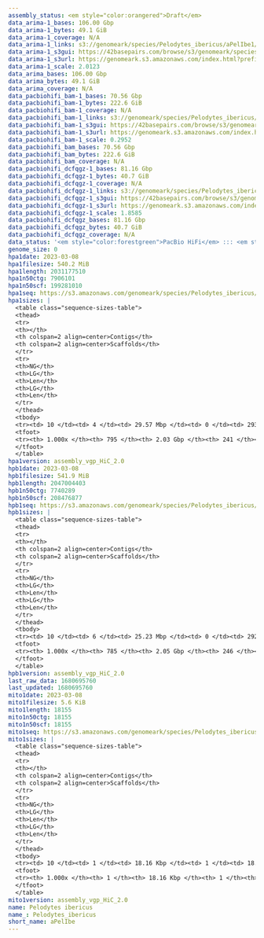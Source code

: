 ```yaml
---
assembly_status: <em style="color:orangered">Draft</em>
data_arima-1_bases: 106.00 Gbp
data_arima-1_bytes: 49.1 GiB
data_arima-1_coverage: N/A
data_arima-1_links: s3://genomeark/species/Pelodytes_ibericus/aPelIbe1/genomic_data/arima/<br>
data_arima-1_s3gui: https://42basepairs.com/browse/s3/genomeark/species/Pelodytes_ibericus/aPelIbe1/genomic_data/arima/
data_arima-1_s3url: https://genomeark.s3.amazonaws.com/index.html?prefix=species/Pelodytes_ibericus/aPelIbe1/genomic_data/arima/
data_arima-1_scale: 2.0123
data_arima_bases: 106.00 Gbp
data_arima_bytes: 49.1 GiB
data_arima_coverage: N/A
data_pacbiohifi_bam-1_bases: 70.56 Gbp
data_pacbiohifi_bam-1_bytes: 222.6 GiB
data_pacbiohifi_bam-1_coverage: N/A
data_pacbiohifi_bam-1_links: s3://genomeark/species/Pelodytes_ibericus/aPelIbe1/genomic_data/pacbio_hifi/<br>
data_pacbiohifi_bam-1_s3gui: https://42basepairs.com/browse/s3/genomeark/species/Pelodytes_ibericus/aPelIbe1/genomic_data/pacbio_hifi/
data_pacbiohifi_bam-1_s3url: https://genomeark.s3.amazonaws.com/index.html?prefix=species/Pelodytes_ibericus/aPelIbe1/genomic_data/pacbio_hifi/
data_pacbiohifi_bam-1_scale: 0.2952
data_pacbiohifi_bam_bases: 70.56 Gbp
data_pacbiohifi_bam_bytes: 222.6 GiB
data_pacbiohifi_bam_coverage: N/A
data_pacbiohifi_dcfqgz-1_bases: 81.16 Gbp
data_pacbiohifi_dcfqgz-1_bytes: 40.7 GiB
data_pacbiohifi_dcfqgz-1_coverage: N/A
data_pacbiohifi_dcfqgz-1_links: s3://genomeark/species/Pelodytes_ibericus/aPelIbe1/genomic_data/pacbio_hifi/<br>
data_pacbiohifi_dcfqgz-1_s3gui: https://42basepairs.com/browse/s3/genomeark/species/Pelodytes_ibericus/aPelIbe1/genomic_data/pacbio_hifi/
data_pacbiohifi_dcfqgz-1_s3url: https://genomeark.s3.amazonaws.com/index.html?prefix=species/Pelodytes_ibericus/aPelIbe1/genomic_data/pacbio_hifi/
data_pacbiohifi_dcfqgz-1_scale: 1.8585
data_pacbiohifi_dcfqgz_bases: 81.16 Gbp
data_pacbiohifi_dcfqgz_bytes: 40.7 GiB
data_pacbiohifi_dcfqgz_coverage: N/A
data_status: '<em style="color:forestgreen">PacBio HiFi</em> ::: <em style="color:forestgreen">Arima</em>'
genome_size: 0
hpa1date: 2023-03-08
hpa1filesize: 540.2 MiB
hpa1length: 2031177510
hpa1n50ctg: 7906101
hpa1n50scf: 199281010
hpa1seq: https://s3.amazonaws.com/genomeark/species/Pelodytes_ibericus/aPelIbe1/assembly_vgp_HiC_2.0/aPelIbe1.HiC.hap1.20230308.fasta.gz
hpa1sizes: |
  <table class="sequence-sizes-table">
  <thead>
  <tr>
  <th></th>
  <th colspan=2 align=center>Contigs</th>
  <th colspan=2 align=center>Scaffolds</th>
  </tr>
  <tr>
  <th>NG</th>
  <th>LG</th>
  <th>Len</th>
  <th>LG</th>
  <th>Len</th>
  </tr>
  </thead>
  <tbody>
  <tr><td> 10 </td><td> 4 </td><td> 29.57 Mbp </td><td> 0 </td><td> 293.03 Mbp </td></tr>  <tr><td> 20 </td><td> 12 </td><td> 20.16 Mbp </td><td> 1 </td><td> 229.98 Mbp </td></tr>  <tr><td> 30 </td><td> 23 </td><td> 15.31 Mbp </td><td> 2 </td><td> 222.95 Mbp </td></tr>  <tr><td> 40 </td><td> 39 </td><td> 11.22 Mbp </td><td> 3 </td><td> 208.84 Mbp </td></tr>  <tr style="background-color:#cccccc;"><td> 50 </td><td> 61 </td><td style="background-color:#88ff88;"> 7.91 Mbp </td><td> 4 </td><td style="background-color:#88ff88;"> 199.28 Mbp </td></tr>  <tr><td> 60 </td><td> 91 </td><td> 5.65 Mbp </td><td> 5 </td><td> 187.61 Mbp </td></tr>  <tr><td> 70 </td><td> 136 </td><td> 3.80 Mbp </td><td> 6 </td><td> 168.42 Mbp </td></tr>  <tr><td> 80 </td><td> 204 </td><td> 2.47 Mbp </td><td> 8 </td><td> 79.13 Mbp </td></tr>  <tr><td> 90 </td><td> 314 </td><td> 1.24 Mbp </td><td> 11 </td><td> 46.26 Mbp </td></tr>  <tr><td> 100 </td><td> 794 </td><td> 7.00 Kbp </td><td> 240 </td><td> 7.00 Kbp </td></tr>  </tbody>
  <tfoot>
  <tr><th> 1.000x </th><th> 795 </th><th> 2.03 Gbp </th><th> 241 </th><th> 2.03 Gbp </th></tr>
  </tfoot>
  </table>
hpa1version: assembly_vgp_HiC_2.0
hpb1date: 2023-03-08
hpb1filesize: 541.9 MiB
hpb1length: 2047004403
hpb1n50ctg: 7740289
hpb1n50scf: 208476877
hpb1seq: https://s3.amazonaws.com/genomeark/species/Pelodytes_ibericus/aPelIbe1/assembly_vgp_HiC_2.0/aPelIbe1.HiC.hap2.20230308.fasta.gz
hpb1sizes: |
  <table class="sequence-sizes-table">
  <thead>
  <tr>
  <th></th>
  <th colspan=2 align=center>Contigs</th>
  <th colspan=2 align=center>Scaffolds</th>
  </tr>
  <tr>
  <th>NG</th>
  <th>LG</th>
  <th>Len</th>
  <th>LG</th>
  <th>Len</th>
  </tr>
  </thead>
  <tbody>
  <tr><td> 10 </td><td> 6 </td><td> 25.23 Mbp </td><td> 0 </td><td> 292.93 Mbp </td></tr>  <tr><td> 20 </td><td> 15 </td><td> 20.10 Mbp </td><td> 1 </td><td> 228.76 Mbp </td></tr>  <tr><td> 30 </td><td> 28 </td><td> 13.26 Mbp </td><td> 2 </td><td> 223.65 Mbp </td></tr>  <tr><td> 40 </td><td> 46 </td><td> 10.31 Mbp </td><td> 3 </td><td> 210.34 Mbp </td></tr>  <tr style="background-color:#cccccc;"><td> 50 </td><td> 69 </td><td style="background-color:#88ff88;"> 7.74 Mbp </td><td> 4 </td><td style="background-color:#88ff88;"> 208.48 Mbp </td></tr>  <tr><td> 60 </td><td> 100 </td><td> 5.73 Mbp </td><td> 5 </td><td> 186.92 Mbp </td></tr>  <tr><td> 70 </td><td> 144 </td><td> 3.87 Mbp </td><td> 6 </td><td> 176.90 Mbp </td></tr>  <tr><td> 80 </td><td> 208 </td><td> 2.52 Mbp </td><td> 8 </td><td> 83.01 Mbp </td></tr>  <tr><td> 90 </td><td> 315 </td><td> 1.37 Mbp </td><td> 11 </td><td> 46.73 Mbp </td></tr>  <tr><td> 100 </td><td> 784 </td><td> 2.00 Kbp </td><td> 245 </td><td> 2.00 Kbp </td></tr>  </tbody>
  <tfoot>
  <tr><th> 1.000x </th><th> 785 </th><th> 2.05 Gbp </th><th> 246 </th><th> 2.05 Gbp </th></tr>
  </tfoot>
  </table>
hpb1version: assembly_vgp_HiC_2.0
last_raw_data: 1680695760
last_updated: 1680695760
mito1date: 2023-03-08
mito1filesize: 5.6 KiB
mito1length: 18155
mito1n50ctg: 18155
mito1n50scf: 18155
mito1seq: https://s3.amazonaws.com/genomeark/species/Pelodytes_ibericus/aPelIbe1/assembly_vgp_HiC_2.0/aPelIbe1.mito.20230308.fasta.gz
mito1sizes: |
  <table class="sequence-sizes-table">
  <thead>
  <tr>
  <th></th>
  <th colspan=2 align=center>Contigs</th>
  <th colspan=2 align=center>Scaffolds</th>
  </tr>
  <tr>
  <th>NG</th>
  <th>LG</th>
  <th>Len</th>
  <th>LG</th>
  <th>Len</th>
  </tr>
  </thead>
  <tbody>
  <tr><td> 10 </td><td> 1 </td><td> 18.16 Kbp </td><td> 1 </td><td> 18.16 Kbp </td></tr>  <tr><td> 20 </td><td> 1 </td><td> 18.16 Kbp </td><td> 1 </td><td> 18.16 Kbp </td></tr>  <tr><td> 30 </td><td> 1 </td><td> 18.16 Kbp </td><td> 1 </td><td> 18.16 Kbp </td></tr>  <tr><td> 40 </td><td> 1 </td><td> 18.16 Kbp </td><td> 1 </td><td> 18.16 Kbp </td></tr>  <tr style="background-color:#cccccc;"><td> 50 </td><td> 1 </td><td style="background-color:#ff8888;"> 18.16 Kbp </td><td> 1 </td><td style="background-color:#ff8888;"> 18.16 Kbp </td></tr>  <tr><td> 60 </td><td> 1 </td><td> 18.16 Kbp </td><td> 1 </td><td> 18.16 Kbp </td></tr>  <tr><td> 70 </td><td> 1 </td><td> 18.16 Kbp </td><td> 1 </td><td> 18.16 Kbp </td></tr>  <tr><td> 80 </td><td> 1 </td><td> 18.16 Kbp </td><td> 1 </td><td> 18.16 Kbp </td></tr>  <tr><td> 90 </td><td> 1 </td><td> 18.16 Kbp </td><td> 1 </td><td> 18.16 Kbp </td></tr>  <tr><td> 100 </td><td> 1 </td><td> 18.16 Kbp </td><td> 1 </td><td> 18.16 Kbp </td></tr>  </tbody>
  <tfoot>
  <tr><th> 1.000x </th><th> 1 </th><th> 18.16 Kbp </th><th> 1 </th><th> 18.16 Kbp </th></tr>
  </tfoot>
  </table>
mito1version: assembly_vgp_HiC_2.0
name: Pelodytes ibericus
name_: Pelodytes_ibericus
short_name: aPelIbe
---
```

